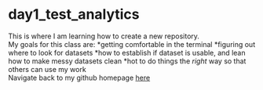 # day1_test_analytics
This is where I am learning how to create a new repository.
<br>
My goals for this class are:
*getting comfortable in the terminal
*figuring out where to look for datasets
*how to establish if dataset is usable, and lean how to make messy datasets clean
*hot to do things the *right* way so that others can use my work
<br>
Navigate back to my github homepage [here](http://github.com/lalark)
